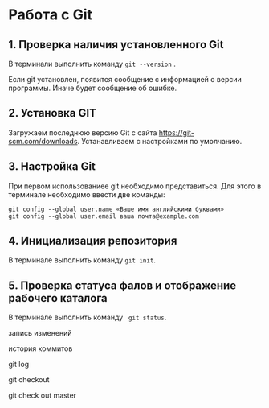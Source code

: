 # Работа с Git
## 1. Проверка наличия установленного Git
В терминали выполнить команду `git --version` .

Если git установлен, появится сообщение с информацией о версии программы. Иначе будет сообщение об ошибке.

## 2. Установка GIT
Загружаем последнюю версию Git  с сайта https://git-scm.com/downloads.
Устанавливаем с настройками по умолчанию.

## 3. Настройка Git

При первом использованиее git необходимо представиться. Для этого в терминале необходимо ввести две команды:
```
git config --global user.name «Ваше имя английскими буквами»
git config --global user.email ваша почта@example.com
```
## 4. Инициализация репозитория 

В терминале выполнить команду `git init`.

## 5. Проверка статуса фалов и отображение рабочего каталога

В терминале выполнить команду  ` git status`.


запись изменений


история коммитов


git log

git checkout

git check out master